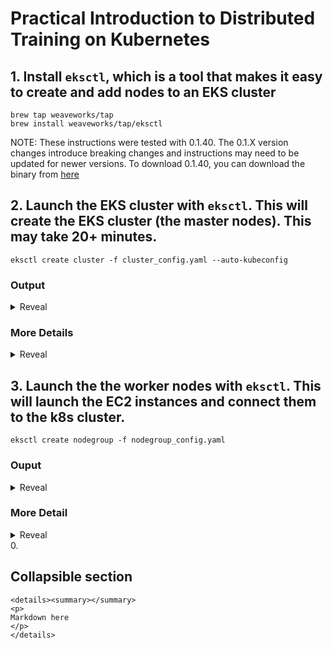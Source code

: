 # Practical Introduction to Distributed Training on Kubernetes

## 1. Install `eksctl`, which is a tool that makes it easy to create and add nodes to an EKS cluster

```
brew tap weaveworks/tap
brew install weaveworks/tap/eksctl
```

NOTE: These instructions were tested with 0.1.40. The 0.1.X version changes introduce breaking changes and instructions may need to be updated for newer versions. To download 0.1.40, you can download the binary from [here](https://github.com/weaveworks/eksctl/releases/tag/0.1.40)

## 2. Launch the EKS cluster with `eksctl`. This will create the EKS cluster (the master nodes). This may take 20+ minutes. 

```
eksctl create cluster -f cluster_config.yaml --auto-kubeconfig
```

### Output

<details><summary>Reveal</summary>
<p>

```
$ eksctl create cluster -f cluster_config.yaml --auto-kubeconfig
[ℹ]  using region us-east-1
[✔]  using existing VPC (vpc-f6570b8d) and subnets (private:[] public:[subnet-58b35b04 subnet-b440b9d3 subnet-21ac2f2e])
[!]  custom VPC/subnets will be used; if resulting cluster doesn't function as expected, make sure to review the configuration of VPC/subnets
[ℹ]  using Kubernetes version 1.13
[ℹ]  creating EKS cluster "armand-demo-cluster" in "us-east-1" region
[ℹ]  will create a CloudFormation stack for cluster itself and 0 nodegroup stack(s)
[ℹ]  if you encounter any issues, check CloudFormation console or try 'eksctl utils describe-stacks --region=us-east-1 --name=armand-demo-cluster'
[ℹ]  1 task: { create cluster control plane "armand-demo-cluster" }
[ℹ]  building cluster stack "eksctl-armand-demo-cluster-cluster"
[ℹ]  deploying stack "eksctl-armand-demo-cluster-cluster"
[✔]  all EKS cluster resource for "armand-demo-cluster" had been created
[✔]  saved kubeconfig as "/Users/armanmcq/.kube/eksctl/clusters/armand-demo-cluster"
[ℹ]  kubectl command should work with "/Users/armanmcq/.kube/eksctl/clusters/armand-demo-cluster", try 'kubectl --kubeconfig=/Users/armanmcq/.kube/eksctl/clusters/armand-demo-cluster get nodes'
[✔]  EKS cluster "armand-demo-cluster" in "us-east-1" region is ready
```

</p>
</details>

### More Details 
<details><summary>Reveal</summary>
<p>

- An EKS cluster (the master nodes) is very cheap ($0.20 per hour). 
  - You may want to leave the cluster always running and just remove the GPU worker nodes when you aren't using it.
- `--auto-kubeconfig` is a personal preference. It writes the kubeconfig to a separate file instead of adding it to the main kubeconfig file. See more here:
  - [Creating and Managing Cluster with `eksctl`](https://eksctl.io/usage/creating-and-managing-clusters/)
  - [Organizing Cluster Access Using kubeconfig Files](https://kubernetes.io/docs/concepts/configuration/organize-cluster-access-kubeconfig/)

</p>
</details>



## 3. Launch the the worker nodes with `eksctl`. This will launch the EC2 instances and connect them to the k8s cluster. 

```
eksctl create nodegroup -f nodegroup_config.yaml
```

### Ouput

<details><summary>Reveal</summary>
<p>

```
$ eksctl create nodegroup -f nodegroup_config.yaml
[ℹ]  using region us-east-1
[ℹ]  will use version 1.13 for new nodegroup(s) based on control plane version
[ℹ]  nodegroup "nodegroup-p3dn" will use "ami-0017d945a10387606" [AmazonLinux2/1.13]
[ℹ]  using EC2 key pair "us-east-1-armanmcq-tf-neo"
[ℹ]  1 nodegroup (nodegroup-p3dn) was included
[ℹ]  will create a CloudFormation stack for each of 1 nodegroups in cluster "armand-demo-cluster"
[ℹ]  1 task: { create nodegroup "nodegroup-p3dn" }
[ℹ]  building nodegroup stack "eksctl-armand-demo-cluster-nodegroup-nodegroup-p3dn"
[ℹ]  --nodes-min=4 was set automatically for nodegroup nodegroup-p3dn
[ℹ]  --nodes-max=4 was set automatically for nodegroup nodegroup-p3dn
[ℹ]  deploying stack "eksctl-armand-demo-cluster-nodegroup-nodegroup-p3dn"
[ℹ]  adding role "arn:aws:iam::578276202366:role/eksctl-armand-demo-cluster-nodegr-NodeInstanceRole-LIO93J931ALY" to auth ConfigMap
[ℹ]  nodegroup "nodegroup-p3dn" has 0 node(s)
[ℹ]  waiting for at least 4 node(s) to become ready in "nodegroup-p3dn"
[ℹ]  nodegroup "nodegroup-p3dn" has 4 node(s)
[ℹ]  node "ip-172-31-1-72.ec2.internal" is ready
[ℹ]  node "ip-172-31-15-97.ec2.internal" is ready
[ℹ]  node "ip-172-31-3-4.ec2.internal" is ready
[ℹ]  node "ip-172-31-8-106.ec2.internal" is ready
[ℹ]  as you are using a GPU optimized instance type you will need to install NVIDIA Kubernetes device plugin.
[ℹ]      see the following page for instructions: https://github.com/NVIDIA/k8s-device-plugin
[✔]  created 1 nodegroup(s) in cluster "armand-demo-cluster"
[ℹ]  checking security group configuration for all nodegroups
[ℹ]  all nodegroups have up-to-date configuration
```

</p>
</details>

### More Detail

<details><summary>Reveal</summary>
<p>


- `eksctl` calls this a nodegroup. You could have multiple nodegroup - one with GPU instances, another with CPU instances for example. 
- You can do this as part of the `eksctl create cluster` step by adding the `nodegroup_config.yaml` info to `cluster_config.yaml`.

</p>
</details>
0. 





## Collapsible section
```
<details><summary></summary>
<p>
Markdown here
</p>
</details>
```